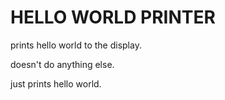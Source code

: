 # HELLO WORLD PRINTER

prints hello world to the display.

doesn't do anything else.

just prints hello world.

